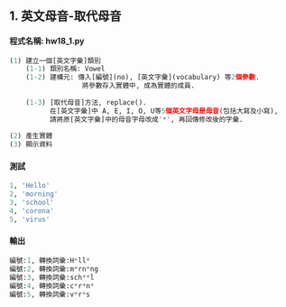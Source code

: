 ## 1. 英文母音-取代母音

#### 程式名稱: hw18_1.py

``` python
(1) 建立一個[英文字彙]類別
    (1-1) 類別名稱: Vowel
    (1-2) 建構元: 傳入[編號](no), [英文字彙](vocabulary) 等2個參數.
                  將參數存入實體中, 成為實體的成員.
                  
    (1-3) [取代母音]方法, replace().
          在[英文字彙]中 A, E, I, O, U等5個英文字母是母音(包括大寫及小寫),
          請將原[英文字彙]中的母音字母改成'*', 再回傳修改後的字彙.
          
(2) 產生實體
(3) 顯示資料
```

#### 測試
``` python
1, 'Hello'    
2, 'morning' 
3, 'school' 
4, 'corona' 
5, 'virus' 
```

#### 輸出
``` python
編號:1, 轉換詞彙:H*ll*
編號:2, 轉換詞彙:m*rn*ng
編號:3, 轉換詞彙:sch**l
編號:4, 轉換詞彙:c*r*n*
編號:5, 轉換詞彙:v*r*s
```
